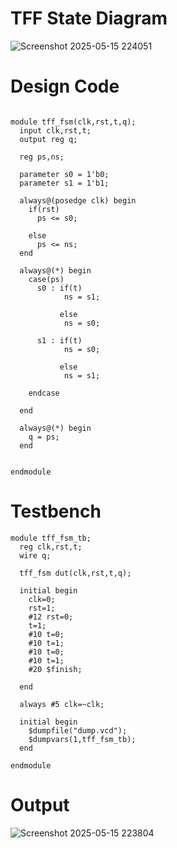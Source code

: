 # TFF State Diagram 
![Screenshot 2025-05-15 224051](https://github.com/user-attachments/assets/ec55c37e-b173-4cd7-942a-e51b08d2ba12)

# Design Code
```

module tff_fsm(clk,rst,t,q);
  input clk,rst,t;
  output reg q;
  
  reg ps,ns;
  
  parameter s0 = 1'b0;
  parameter s1 = 1'b1;
  
  always@(posedge clk) begin
    if(rst)
      ps <= s0;
    
    else
      ps <= ns;
  end
  
  always@(*) begin
    case(ps)
      s0 : if(t)
            ns = s1;
      
      	   else
            ns = s0;
             
      s1 : if(t)
            ns = s0;
      
      	   else
            ns = s1;
      
    endcase
    
  end
  
  always@(*) begin
    q = ps;
  end
  
  
endmodule
```

# Testbench
```
module tff_fsm_tb;
  reg clk,rst,t;
  wire q;
  
  tff_fsm dut(clk,rst,t,q);
  
  initial begin
    clk=0;
    rst=1;
    #12 rst=0;
    t=1;
    #10 t=0;
    #10 t=1;
    #10 t=0;
    #10 t=1;
    #20 $finish;
    
  end
  
  always #5 clk=~clk;
  
  initial begin
    $dumpfile("dump.vcd");
    $dumpvars(1,tff_fsm_tb);
  end
  
endmodule
```

# Output
![Screenshot 2025-05-15 223804](https://github.com/user-attachments/assets/62961a00-f988-4452-a79d-d110375bef09)
